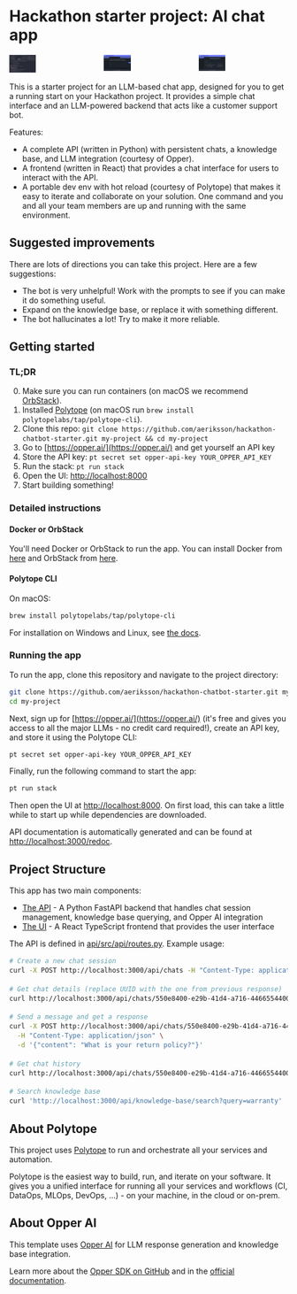 # Hackathon starter project: AI chat app

<div style="display: flex; justify-content: center; gap: 10px;">
  <a href="images/polytope.png">
    <img src="images/polytope.png" alt="Polytope" style="width: 30%; height: auto;" />
  </a>
  <a href="images/chat.png">
    <img src="images/chat.png" alt="Chat" style="width: 30%; height: auto;" />
  </a>
  <a href="images/home.png">
    <img src="images/home.png" alt="Home" style="width: 30%; height: auto;" />
  </a>
</div>

This is a starter project for an LLM-based chat app, designed for you to get a running start on your Hackathon project.
It provides a simple chat interface and an LLM-powered backend that acts like a customer support bot.

Features:
- A complete API (written in Python) with persistent chats, a knowledge base, and LLM integration (courtesy of Opper).
- A frontend (written in React) that provides a chat interface for users to interact with the API.
- A portable dev env with hot reload (courtesy of Polytope) that makes it easy to iterate and collaborate on your solution. One command and you and all your team members are up and running with the same environment.

## Suggested improvements

There are lots of directions you can take this project. Here are a few suggestions:
- The bot is very unhelpful! Work with the prompts to see if you can make it do something useful.
- Expand on the knowledge base, or replace it with something different.
- The bot hallucinates a lot! Try to make it more reliable.

## Getting started

### TL;DR

0. Make sure you can run containers (on macOS we recommend [OrbStack](https://docs.orbstack.dev/install)).
1. Installed [Polytope](https://polytope.com/docs/quick-start#cli) (on macOS run `brew install polytopelabs/tap/polytope-cli`).
2. Clone this repo: `git clone https://github.com/aeriksson/hackathon-chatbot-starter.git my-project && cd my-project`
3. Go to [https://opper.ai/](https://opper.ai/) and get yourself an API key
4. Store the API key: `pt secret set opper-api-key YOUR_OPPER_API_KEY`
5. Run the stack: `pt run stack`
6. Open the UI: [http://localhost:8000](http://localhost:8000)
7. Start building something!

### Detailed instructions

#### Docker or OrbStack
You'll need Docker or OrbStack to run the app. You can install Docker from [here](https://docs.docker.com/get-docker/) and OrbStack from [here](https://docs.orbstack.dev/install).

#### Polytope CLI
On macOS:
```bash
brew install polytopelabs/tap/polytope-cli
```

For installation on Windows and Linux, see [the docs](https://polytope.com/docs/quick-start).

### Running the app
To run the app, clone this repository and navigate to the project directory:

```bash
git clone https://github.com/aeriksson/hackathon-chatbot-starter.git my-project
cd my-project
```

Next, sign up for [https://opper.ai/](https://opper.ai/) (it's free and gives you access to all the major LLMs - no credit card required!), create an API key, and store it using the Polytope CLI:
```bash
pt secret set opper-api-key YOUR_OPPER_API_KEY
```

Finally, run the following command to start the app:
```bash
pt run stack
```

Then open the UI at [http://localhost:8000](http://localhost:8000). On first load, this can take a little while to start up while dependencies are downloaded.

API documentation is automatically generated and can be found at [http://localhost:3000/redoc](http://localhost:3000/redoc).

## Project Structure

This app has two main components:
- [The API](./api) - A Python FastAPI backend that handles chat session management, knowledge base querying, and Opper AI integration
- [The UI](./frontend) - A React TypeScript frontend that provides the user interface

The API is defined in [api/src/api/routes.py](./api/src/api/routes.py). Example usage:
```bash
# Create a new chat session
curl -X POST http://localhost:3000/api/chats -H "Content-Type: application/json" -d '{}'

# Get chat details (replace UUID with the one from previous response)
curl http://localhost:3000/api/chats/550e8400-e29b-41d4-a716-446655440000

# Send a message and get a response
curl -X POST http://localhost:3000/api/chats/550e8400-e29b-41d4-a716-446655440000/messages \
  -H "Content-Type: application/json" \
  -d '{"content": "What is your return policy?"}'

# Get chat history
curl http://localhost:3000/api/chats/550e8400-e29b-41d4-a716-446655440000/messages

# Search knowledge base
curl 'http://localhost:3000/api/knowledge-base/search?query=warranty'
```

## About Polytope

This project uses [Polytope](https://polytope.com) to run and orchestrate all your services and automation.

Polytope is the easiest way to build, run, and iterate on your software. It gives you a unified interface for running all your services and workflows (CI, DataOps, MLOps, DevOps, ...) - on your machine, in the cloud or on-prem.

## About Opper AI

This template uses [Opper AI](https://opper.ai) for LLM response generation and knowledge base integration.

Learn more about the [Opper SDK on GitHub](https://github.com/opper-ai/opper-python) and in the [official documentation](https://docs.opper.ai/).
